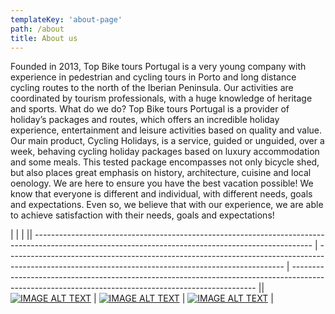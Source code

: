```yaml
---
templateKey: 'about-page'
path: /about
title: About us
---
```

Founded in 2013, Top Bike tours Portugal is a very young company with experience in pedestrian and cycling tours in Porto and long distance cycling routes to the north of the Iberian Peninsula. Our activities are coordinated by tourism professionals, with a huge knowledge of heritage and sports.
What do we do?
Top Bike tours Portugal is a provider of holiday’s packages and routes, which offers an incredible holiday experience, entertainment and leisure activities based on quality and value.
Our main product, Cycling Holidays, is a service, guided or unguided, over a week, behaving cycling holiday packages based on luxury accommodation and some meals. This tested package encompasses not only bicycle shed, but also places great emphasis on history, architecture, cuisine and local oenology.
We are here to ensure you have the best vacation possible!
We know that everyone is different and individual, with different needs, goals and expectations. Even so, we believe that with our experience, we are able to achieve satisfaction with their needs, goals and expectations!


|                                                                                                                                                     |                                                                                                                                                     |                                                                                                                                                     || --------------------------------------------------------------------------------------------------------------------------------------------------- | --------------------------------------------------------------------------------------------------------------------------------------------------- | --------------------------------------------------------------------------------------------------------------------------------------------------- || [![IMAGE ALT TEXT](http://img.youtube.com/vi/zO2uuYBtgt4/0.jpg)](https://youtu.be/zO2uuYBtgt4 "Guided Bike tour Santiago de Compostela 15/05/2018") | [![IMAGE ALT TEXT](http://img.youtube.com/vi/zO2uuYBtgt4/0.jpg)](https://youtu.be/zO2uuYBtgt4 "Guided Bike tour Santiago de Compostela 15/05/2018") | [![IMAGE ALT TEXT](http://img.youtube.com/vi/zO2uuYBtgt4/0.jpg)](https://youtu.be/zO2uuYBtgt4 "Guided Bike tour Santiago de Compostela 15/05/2018") |
